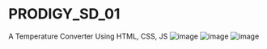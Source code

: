 # PRODIGY_SD_01
A Temperature Converter Using HTML, CSS, JS
![image](https://github.com/vidhya82004/PRODIGY_SD_01/assets/94543154/648608f4-78f7-483f-82b7-10058bba8f85)
![image](https://github.com/vidhya82004/PRODIGY_SD_01/assets/94543154/c8ca4612-cc5f-4c1c-b1a1-8f765351ff78)
![image](https://github.com/vidhya82004/PRODIGY_SD_01/assets/94543154/6f0b1252-a57d-4f56-8935-75436130400f)
